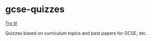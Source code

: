 # gcse-quizzes

[Try it!](https://ajc5.github.io/uk-exams)

Quizzes based on curriculum topics and past papers for GCSE, etc.

